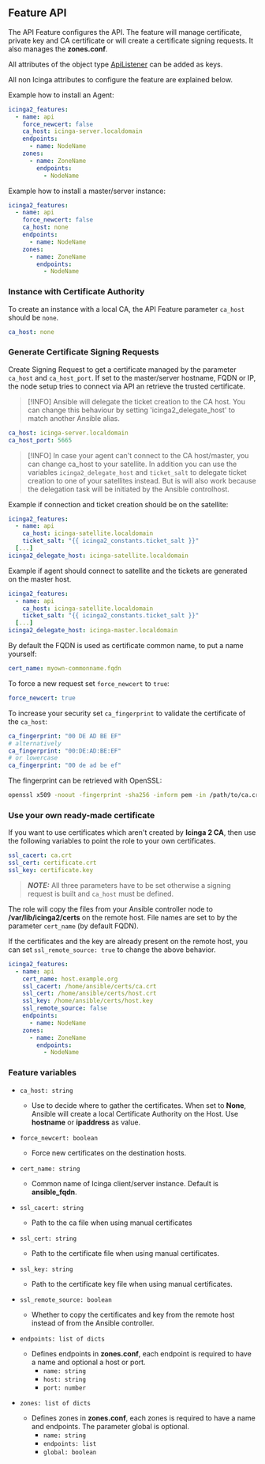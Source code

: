 ## Feature API

The API Feature configures the API. The feature will manage
certificate, private key and CA certificate or will create
a certificate signing requests. It also manages the **zones.conf**.

All attributes of the object type [ApiListener](https://icinga.com/docs/icinga-2/latest/doc/09-object-types/#apilistener) can be added as keys.

All non Icinga attributes to configure the feature are explained below.

Example how to install an Agent:

```yaml
icinga2_features:
  - name: api
    force_newcert: false
    ca_host: icinga-server.localdomain
    endpoints:
      - name: NodeName
    zones:
      - name: ZoneName
        endpoints:
          - NodeName
```

Example how to install a master/server instance:

```yaml
icinga2_features:
  - name: api
    force_newcert: false
    ca_host: none
    endpoints:
      - name: NodeName
    zones:
      - name: ZoneName
        endpoints:
          - NodeName
```

### Instance with Certificate Authority

To create an instance with a local CA, the API Feature parameter `ca_host` should be `none`.

```yaml
ca_host: none
```

### Generate Certificate Signing Requests

Create Signing Request to get a certificate managed by the parameter `ca_host` and `ca_host_port`. If
set to the master/server hostname, FQDN or IP, the node setup tries to connect
via API an retrieve the trusted certificate.

> [!INFO]
> Ansible will delegate the ticket creation to the CA host. You can change this behaviour by setting 'icinga2_delegate_host' to match another Ansible alias.

```yaml
ca_host: icinga-server.localdomain
ca_host_port: 5665
```

> [!INFO]
> In case your agent can't connect to the CA host/master, you can change ca_host to your satellite.
> In addition you can use the variables `icinga2_delegate_host`
> and `ticket_salt` to delegate ticket creation to one of your satellites instead.
> But is will also work because the delegation task will be initiated by the Ansible controlhost.

Example if connection and ticket creation should be on the satellite:

```yaml
icinga2_features:
  - name: api
    ca_host: icinga-satellite.localdomain
    ticket_salt: "{{ icinga2_constants.ticket_salt }}"
  [...]
icinga2_delegate_host: icinga-satellite.localdomain
```
Example if agent should connect to satellite and the tickets are generated on the
master host.

```yaml
icinga2_features:
  - name: api
    ca_host: icinga-satellite.localdomain
    ticket_salt: "{{ icinga2_constants.ticket_salt }}"
  [...]
icinga2_delegate_host: icinga-master.localdomain
```

By default the FQDN is used as certificate common name, to put a name
yourself:

```yaml
cert_name: myown-commonname.fqdn
```

To force a new request set `force_newcert` to `true`:

```yaml
force_newcert: true
```

To increase your security set `ca_fingerprint` to validate the certificate of the `ca_host`:

```yaml
ca_fingerprint: "00 DE AD BE EF"
# alternatively
ca_fingerprint: "00:DE:AD:BE:EF"
# or lowercase
ca_fingerprint: "00 de ad be ef"
```

The fingerprint can be retrieved with OpenSSL:

```bash
openssl x509 -noout -fingerprint -sha256 -inform pem -in /path/to/ca.crt
```

### Use your own ready-made certificate

If you want to use certificates which aren't created by **Icinga 2 CA**, then use
the following variables to point the role to your own certificates.

```yaml
ssl_cacert: ca.crt
ssl_cert: certificate.crt
ssl_key: certificate.key
```

> **_NOTE:_** All three parameters have to be set otherwise a signing request is built
and `ca_host` must be defined.

The role will copy the files from your Ansible controller node to
**/var/lib/icinga2/certs** on the remote host. File names are
set to by the parameter `cert_name` (by default FQDN).

If the certificates and the key are already present on the remote host,
you can set `ssl_remote_source: true` to change the above behavior.

```yaml
icinga2_features:
  - name: api
    cert_name: host.example.org
    ssl_cacert: /home/ansible/certs/ca.crt
    ssl_cert: /home/ansible/certs/host.crt
    ssl_key: /home/ansible/certs/host.key
    ssl_remote_source: false
    endpoints:
      - name: NodeName
    zones:
      - name: ZoneName
        endpoints:
          - NodeName
```

### Feature variables

* `ca_host: string`
  * Use to decide where to gather the certificates. When set to **None**, Ansible will create a local Certificate Authority on the Host. Use **hostname** or **ipaddress** as value.

* `force_newcert: boolean`
  * Force new certificates on the destination hosts.

* `cert_name: string`
  * Common name of Icinga client/server instance. Default is **ansible_fqdn**.

* `ssl_cacert: string`
  * Path to the ca file when using manual certificates

* `ssl_cert: string`
  * Path to the certificate file when using manual certificates.

* `ssl_key: string`
  * Path to the certificate key file when using manual certificates.

* `ssl_remote_source: boolean`
  * Whether to copy the certificates and key from the remote host instead of from the Ansible controller.

* `endpoints: list of dicts`
  * Defines endpoints in **zones.conf**, each endpoint is required to have a name and optional a host or port.<br>
    * `name: string`
    * `host: string`
    * `port: number`

* `zones: list of dicts`
  * Defines zones in **zones.conf**, each zones is required to have a name and endpoints. The parameter global is optional.
    * `name: string`
    * `endpoints: list`
    * `global: boolean`
